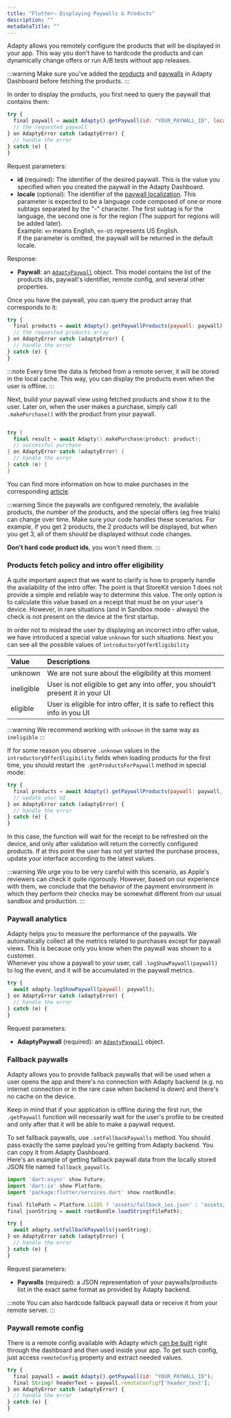 ```yaml
---
title: "Flutter– Displaying Paywalls & Products"
description: ""
metadataTitle: ""
---
```


Adapty allows you remotely configure the products that will be displayed in your app. This way you don't have to hardcode the products and can dynamically change offers or run A/B tests without app releases.

:::warning
Make sure you've added the [products](product)  and [paywalls](paywall) in Adapty Dashboard before fetching the products.
:::

In order to display the products, you first need to query the paywall that contains them:

```javascript title="title="Flutter""
try {
  final paywall = await Adapty().getPaywall(id: "YOUR_PAYWALL_ID", locale: "en");
  // the requested paywall
} on AdaptyError catch (adaptyError) {
  // handle the error
} catch (e) {
}
```

Request parameters:

- **id** (required): The identifier of the desired paywall. This is the value you specified when you created the paywall in the Adapty Dashboard.
- **locale** (optional): The identifier of the [paywall localization](https://docs.adapty.io/docs/paywall#localizations). This parameter is expected to be a language code composed of one or more subtags separated by the "-" character. The first subtag is for the language, the second one is for the region (The support for regions will be added later).  
  Example: `en` means English, `en-US` represents US English.  
  If the parameter is omitted, the paywall will be returned in the default locale.

Response:

- **Paywall**: an [`AdaptyPaywall`](sdk-models#adaptypaywall) object. This model contains the list of the products ids, paywall's identifier, remote config, and several other properties.

Once you have the paywall, you can query the product array that corresponds to it:

```javascript title="title="Flutter""
try {
  final products = await Adapty().getPaywallProducts(paywall: paywall);
  // the requested products array
} on AdaptyError catch (adaptyError) {
  // handle the error
} catch (e) {
}
```

:::note
Every time the data is fetched from a remote server, it will be stored in the local cache. This way, you can display the products even when the user is offline.
:::

Next, build your paywall view using fetched products and show it to the user. Later on, when the user makes a purchase, simply call `.makePurchase()` with the product from your paywall.

```swift title="title="final product = products.first; // don't forget to check the List is not empty""

try {
  final result = await Adapty().makePurchase(product: product);
  // successful purchase
} on AdaptyError catch (adaptyError) {
  // handle the error
} catch (e) {
}
```

You can find more information on how to make purchases in the corresponding [article](ios-making-purchases).

:::warning
Since the paywalls are configured remotely, the available products, the number of the products, and the special offers (eg free trials) can change over time. Make sure your code handles these scenarios. For example, if you get 2 products, the 2 products will be displayed, but when you get 3, all of them should be displayed without code changes.

**Don't hard code product ids**, you won't need them.
:::

### Products fetch policy and intro offer eligibility

A quite important aspect that we want to clarify is how to properly handle the availability of the intro offer. The point is that StoreKit version 1 does not provide a simple and reliable way to determine this value. The only option is to calculate this value based on a receipt that must be on your user's device. However, in rare situations (and in Sandbox mode - always) the check is not present on the device at the first startup.

In order not to mislead the user by displaying an incorrect intro offer value, we have introduced a special value `unknown` for such situations. Next you can see all the possible values of `introductoryOfferEligibility`

| Value      | Descriptions                                                                   |
| :--------- | :----------------------------------------------------------------------------- |
| unknown    | We are not sure about the eligibility at this moment                           |
| ineligible | User is not eligible to get any into offer, you should't present it in your UI |
| eligible   | User is eligible for intro offer, it is safe to reflect this info in you UI    |

:::warning
We recommend working with `unknown` in the same way as `ineligible`
:::

If for some reason you observe `.unknown` values in the `introductoryOfferEligibility` fields when loading products for the first time, you should restart the `.getProductsForPaywall` method in special mode:

```javascript title="title="Flutter""
try {
  final products = await Adapty().getPaywallProducts(paywall: paywall, fetchPolicy: AdaptyIOSProductsFetchPolicy.waitForReceiptValidation);
  // update your UI
} on AdaptyError catch (adaptyError) {
  // handle the error
} catch (e) {
}
```

In this case, the function will wait for the receipt to be refreshed on the device, and only after validation will return the correctly configured products. If at this point the user has not yet started the purchase process, update your interface according to the latest values.

:::warning
We urge you to be very careful with this scenario, as Apple's reviewers can check it quite rigorously. However, based on our experience with them, we conclude that the behavior of the payment environment in which they perform their checks may be somewhat different from our usual sandbox and production.
:::

### Paywall analytics

Adapty helps you to measure the performance of the paywalls. We automatically collect all the metrics related to purchases except for paywall views. This is because only you know when the paywall was shown to a customer.  
Whenever you show a paywall to your user, call `.logShowPaywall(paywall)` to log the event, and it will be accumulated in the paywall metrics.

```javascript title="title="Flutter""
try {
  await adapty.logShowPaywall(paywall: paywall);
} on AdaptyError catch (adaptyError) {
  // handle the error
} catch (e) {
}
```

Request parameters:

- **AdaptyPaywall** (required): an [`AdaptyPaywall`](sdk-models#adaptypaywall) object.

### Fallback paywalls

Adapty allows you to provide fallback paywalls that will be used when a user opens the app and there's no connection with Adapty backend (e.g. no internet connection or in the rare case when backend is down) and there's no cache on the device.

Keep in mind that if your application is offline during the first run, the `.getPaywall` function will necessarily wait for the user's profile to be created and only after that it will be able to make a paywall request.

To set fallback paywalls, use `.setFallbackPaywalls` method. You should pass exactly the same payload you're getting from Adapty backend. You can copy it from Adapty Dashboard.  
Here's an example of getting fallback paywall data from the locally stored JSON file named `fallback_paywalls`.

```javascript title="title="Flutter""
import 'dart:async' show Future;
import 'dart:io' show Platform;
import 'package:flutter/services.dart' show rootBundle;

final filePath = Platform.isIOS ? 'assets/fallback_ios.json' : 'assets/fallback_android.json';
final jsonString = await rootBundle.loadString(filePath);

try {
  await adapty.setFallbackPaywalls(jsonString);
} on AdaptyError catch (adaptyError) {
  // handle the error
} catch (e) {
}
```

Request parameters:

- **Paywalls** (required): a JSON representation of your paywalls/products list in the exact same format as provided by Adapty backend.

:::note
You can also hardcode fallback paywall data or receive it from your remote server.
:::

### Paywall remote config

There is a remote config available with Adapty which [can be built](https://docs.adapty.io/docs/paywall#paywall-remote-config) right through the dashboard and then used inside your app. To get such config, just access `remoteConfig` property and extract needed values.

```javascript title="title="Flutter""
try {
  final paywall = await Adapty().getPaywall(id: "YOUR_PAYWALL_ID");
  final String? headerText = paywall.remoteConfig?['header_text'];
} on AdaptyError catch (adaptyError) {
  // handle the error
} catch (e) {
}
```